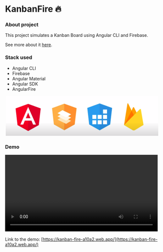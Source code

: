 # KanbanFire 🔥
### About project
This project simulates a Kanban Board using Angular CLI and Firebase.

See more about it [here](https://en.wikipedia.org/wiki/Kanban_board).

### Stack used
- Angular CLI
- Firebase
- Angular Material
- Angular SDK
- AngularFire

<p align="center">
    <img width="500" src="./img/angular-stack.png" />
</p>

### Demo
<video width="500" align="center" controls>
    <source src="./img/demo.mp4" type="video/mp4">
</video>

Link to the demo: [https://kanban-fire-a10a2.web.app/](https://kanban-fire-a10a2.web.app/)